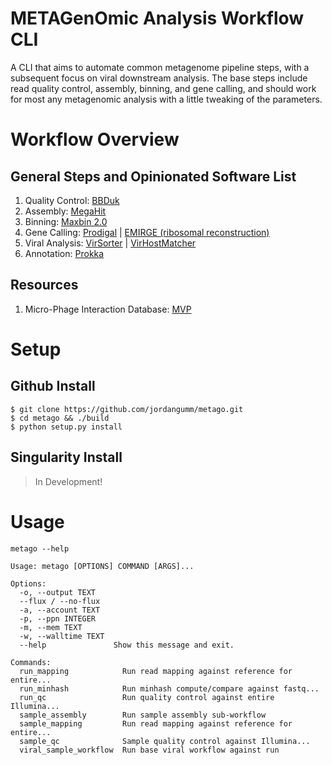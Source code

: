 # METAGenOmic Analysis Workflow CLI

A CLI that aims to automate common metagenome pipeline steps, with a subsequent focus on viral downstream analysis.  The base steps include read quality control, assembly, binning, and gene calling, and should work for most any metagenomic analysis with a little tweaking of the parameters.

# Workflow Overview

## General Steps and Opinionated Software List

1. Quality Control: [BBDuk](https://jgi.doe.gov/data-and-tools/bbtools/bb-tools-user-guide/bbduk-guide/)
2. Assembly: [MegaHit](https://academic.oup.com/bioinformatics/article/31/10/1674/177884)
3. Binning: [Maxbin 2.0](http://sourceforge.net/projects/maxbin/)
4. Gene Calling: [Prodigal](https://bmcbioinformatics.biomedcentral.com/articles/10.1186/1471-2105-11-119) | [EMIRGE (ribosomal reconstruction)](https://genomebiology.biomedcentral.com/articles/10.1186/gb-2011-12-5-r44)
5. Viral Analysis: [VirSorter](https://peerj.com/articles/985/?utm_source=TrendMD&utm_campaign=PeerJ_TrendMD_0&utm_medium=TrendMD) | [VirHostMatcher](https://academic.oup.com/nar/article/45/1/39/2605663)
6. Annotation: [Prokka](https://academic.oup.com/bioinformatics/article/30/14/2068/2390517)

## Resources

1. Micro-Phage Interaction Database: [MVP](http://mvp.medgenius.info/home)

# Setup

## Github Install
```
$ git clone https://github.com/jordangumm/metago.git
$ cd metago && ./build
$ python setup.py install
```
## Singularity Install

> In Development!

# Usage

`metago --help`
```
Usage: metago [OPTIONS] COMMAND [ARGS]...

Options:
  -o, --output TEXT
  --flux / --no-flux
  -a, --account TEXT
  -p, --ppn INTEGER
  -m, --mem TEXT
  -w, --walltime TEXT
  --help               Show this message and exit.

Commands:
  run_mapping            Run read mapping against reference for entire...
  run_minhash            Run minhash compute/compare against fastq...
  run_qc                 Run quality control against entire Illumina...
  sample_assembly        Run sample assembly sub-workflow
  sample_mapping         Run read mapping against reference for entire...
  sample_qc              Sample quality control against Illumina...
  viral_sample_workflow  Run base viral workflow against run
```
